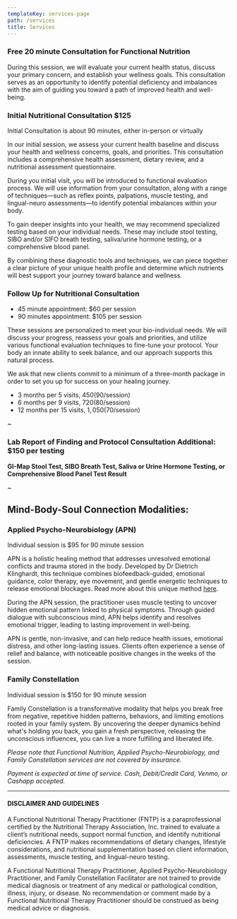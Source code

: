 ```yaml
---
templateKey: services-page
path: /services
title: Services
---
```

### Free 20 minute Consultation for Functional Nutrition

D﻿uring this session, we will evaluate your current health status, discuss your primary concern, and establish your wellness goals.  This consultation serves as an opportunity to identify potential deficiency and imbalances with the aim of guiding you toward a path of improved health and well-being.

### Initial Nutritional Consultation $125

Initial Consultation is about 90 minutes, either in-person or virtually

In our initial session, we assess your current health baseline and discuss your health and wellness concerns, goals, and priorities. This consultation includes a comprehensive health assessment, dietary review, and a nutritional assessment questionnaire.

D﻿uring you initial visit, you will be introduced to functional evaluation process.  We will use information from your consultation, along with a range of techniques—such as reflex points, palpations, muscle testing, and lingual-neuro assessments—to identify potential imbalances within your body.  

T﻿o gain deeper insights into your health, we may recommend specialized testing based on your individual needs.  These may include stool testing, SIBO and/or SIFO breath testing, saliva/urine hormone testing, or a comprehensive blood panel.  

B﻿y combining these diagnostic tools and techniques, we can piece together a clear picture of your unique health profile and determine which nutrients will best support your journey toward balance and wellness.

### Follow Up for Nutritional Consultation

* 45 minute appointment: $60 per session
* 90 minutes appointment: $105 per session

These sessions are personalized to meet your bio-individual needs.  We will discuss your progress, reassess your goals and priorities, and utilize various functional evaluation techniques to fine-tune your protocol.  Your body an innate ability to seek balance, and our approach supports this natural process.



We ask that new clients commit to a minimum of a three-month package in
order to set you up for success on your healing journey.

* 3 months per 5 visits, $450 ($90/session)
* 6 months per 9 visits, $720 ($80/session)
* 12 months per 15 visits, $1,050 ($70/session)

~﻿

### **Lab Report of Finding and Protocol Consultation Additional: $150 per testing**

**G﻿I-Map Stool Test, SIBO Breath Test, Saliva or Urine Hormone Testing, or Comprehensive Blood Panel Test Result** 

~﻿

## Mind-Body-Soul Connection Modalities:

### Applied Psycho-Neurobiology (APN)

Individual session is $95 for 90 minute session

APN is a holistic healing method that addresses unresolved emotional conflicts and trauma stored in the body.  Developed by Dr Dietrich Klinghardt, this technique combines biofeedback-guided, emotional guidance, color therapy, eye movement, and gentle energetic techniques to release emotional blockages. Read more about this unique method [here](/img/apnbydrklinghardthandout.pdf).

During the APN session, the practitioner uses muscle testing to uncover hidden emotional pattern linked to physical symptoms.  Through guided dialogue with subconscious mind, APN helps identify and resolves emotional trigger, leading to lasting improvement in well-being.

A﻿PN is gentle, non-invasive, and can help reduce health issues, emotional distress, and other long-lasting issues.  Clients often experience a sense of relief and balance, with noticeable positive changes in the weeks of the session.

### Family Constellation

Individual session is $150 for 90 minute session

F﻿amily Constellation is a transformative modality that helps you break free from negative, repetitive hidden patterns, behaviors, and limiting emotions rooted in your family system.  By uncovering the deeper dynamics behind what's holding you back, you gain a fresh perspective, releasing the unconscious influences, you can live a more fulfilling and liberated life. 

*Please note that Functional Nutrition, Applied Psycho-Neurobiology, and Family Constellation services are not covered by insurance.*  

*Payment is expected at time of service.  Cash, Debit/Credit Card, Venmo, or Cashapp accepted.*

- - -

#### DISCLAIMER AND GUIDELINES

A Functional Nutritional Therapy Practitioner (FNTP) is a paraprofessional certified by the Nutritional Therapy Association, Inc. trained to evaluate a client’s nutritional needs, support normal function, and identify nutritional deficiencies.  A FNTP makes recommendations of dietary changes, lifestyle considerations, and nutritional supplementation based on client information, assessments, muscle testing, and lingual-neuro testing.  

A Functional Nutritional Therapy Practitioner, Applied Psycho-Neurobiology Practitioner, and Family Constellation Facilitator are not trained to provide medical diagnosis or treatment of any medical or pathological condition, illness, injury, or disease.  No recommendation or comment made by a Functional Nutritional Therapy Practitioner should be construed as being medical advice or diagnosis.